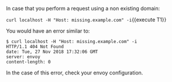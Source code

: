 In case that you perform a request using a non existing domain:

`curl localhost -H "Host: missing.example.com" -i`{{execute T1}}

You would have an error similar to:

```
$ curl localhost -H "Host: missing.example.com" -i
HTTP/1.1 404 Not Found
date: Tue, 27 Nov 2018 17:32:06 GMT
server: envoy
content-length: 0
```

In the case of this error, check your envoy configuration.
